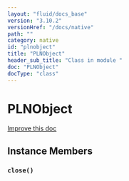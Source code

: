 ```yaml
---
layout: "fluid/docs_base"
version: "3.10.2"
versionHref: "/docs/native"
path: ""
category: native
id: "plnobject"
title: "PLNObject"
header_sub_title: "Class in module "
doc: "PLNObject"
docType: "class"
---
```


<h1 class="api-title">PLNObject</h1>

<a class="improve-v2-docs" href="http://github.com/ionic-team/ionic-native/edit/master/src/@ionic-native/plugins/phonegap-local-notification/index.ts#L3">
  Improve this doc
</a>











<h2>Instance Members</h2>
<h3><a class="anchor" name="close" href="#close"></a><code>close()</code></h3>













